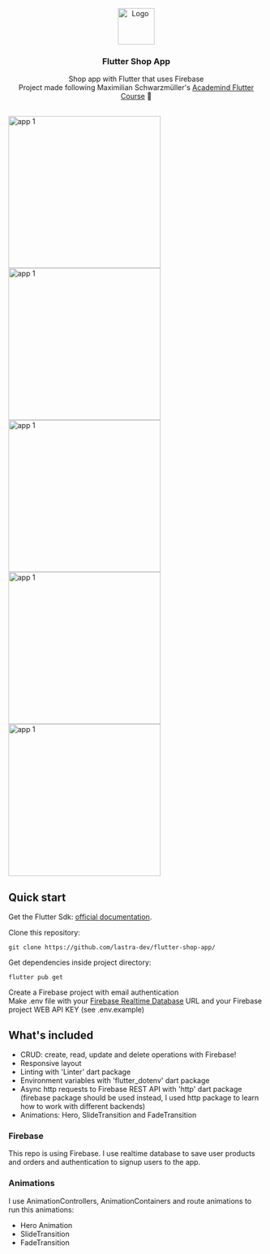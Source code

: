 <p align="center">
  <a href="https://flutter.io/">
    <img src="https://diegolaballos.com/files/images/flutter-icon.jpg" alt="Logo" width=72 height=72>
  </a>

  <h3 align="center">Flutter Shop App</h3>

  <p align="center">
    Shop app with Flutter that uses Firebase
    <br>
    Project made following Maximilian Schwarzmüller's <a href="https://pro.academind.com/p/learn-flutter-dart-to-build-ios-android-apps-2020">Academind Flutter Course</a> 🎯
    <br>
    <br>
    
  </p>
</p>

<p>
<img src="https://i.imgur.com/P2plCR6.png" alt="app 1" width="300"/><img src="https://i.imgur.com/hlthFek.png" alt="app 1" width="300"/><img src="https://i.imgur.com/9y088xW.png" alt="app 1" width="300"/><img src="https://i.imgur.com/3WVpv4Z.png" alt="app 1" width="300"/><img src="https://i.imgur.com/WYpVKsG.png" alt="app 1" width="300"/>
</p>

## Quick start

Get the Flutter Sdk: [official documentation](https://flutter.dev/docs/get-started/install).

Clone this repository:
```
git clone https://github.com/lastra-dev/flutter-shop-app/
```

Get dependencies inside project directory:
```
flutter pub get
```
Create a Firebase project with email authentication  
Make .env file with your [Firebase Realtime Database](https://firebase.google.com/docs/database) URL and your Firebase project WEB API KEY (see .env.example)


## What's included

* CRUD: create, read, update and delete operations with Firebase!
* Responsive layout
* Linting with 'Linter' dart package
* Environment variables with 'flutter_dotenv' dart package
* Async http requests to Firebase REST API with 'http' dart package (firebase package should be used instead, I used http package to learn how to work with different backends)
* Animations: Hero, SlideTransition and FadeTransition

### Firebase

This repo is using Firebase. I use realtime database to save user products and orders and authentication to signup users to the app.

### Animations
I use AnimationControllers, AnimationContainers and route animations to run this animations:
* Hero Animation
* SlideTransition
* FadeTransition
